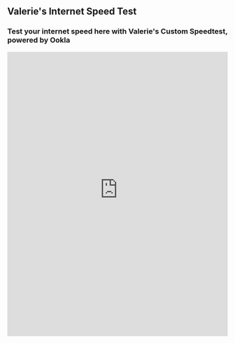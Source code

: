 ## Valerie's Internet Speed Test
### Test your internet speed here with Valerie's Custom Speedtest, powered by Ookla

<iframe width="100%" height="650px" frameborder="0" src="https://gabetest.speedtestcustom.com"></iframe>
